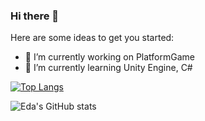 ### Hi there 👋

Here are some ideas to get you started:
- 🔭 I’m currently working on PlatformGame
- 🌱 I’m currently learning Unity Engine, C#



[![Top Langs](https://github-readme-stats.vercel.app/api/top-langs/?username=edaagunes&layout=donut&theme=radical)](https://github.com/edaagunes/github-readme-stats)

![Eda's GitHub stats](https://github-readme-stats.vercel.app/api?username=edaagunes&show_icons=true&theme=radical)


